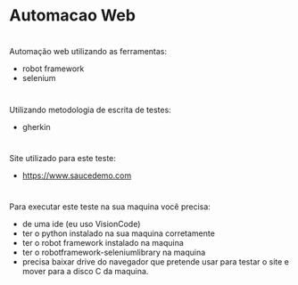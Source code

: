 # Automacao Web
#
 Automação web utilizando as ferramentas:
* robot framework
* selenium
#
 Utilizando metodologia de escrita de testes:
* gherkin 
#
Site utilizado para este teste:
* https://www.saucedemo.com
#
Para executar este teste na sua maquina você precisa:
* de uma ide (eu uso VisionCode)
* ter o python instalado na sua maquina corretamente
* ter o robot framework instalado na maquina
* ter o robotframework-seleniumlibrary na maquina
* precisa baixar drive do navegador que pretende usar para testar o site e mover para a disco C da maquina.
